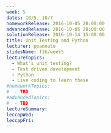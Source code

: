 ```yaml
---
week: 5
dates: 10/5, 10/7
homeworkRelease: 2016-10-05 20:00:00
advancedRelease: 2016-10-05 20:00:00
solutionRelease: 2016-10-14 15:00:00
title: Unit Testing and Python
lecturer: ppannuto
slidesName: f16/week5
lectureTopics:
  - What's unit testing?
  - Test driven development
  - Python
  - Live coding to learn these
#homeworkTopics:
#  - TBD
#advancedTopics:
#  - TBD
lectureSummary:
leccapWed:
leccapFri:
---
```


